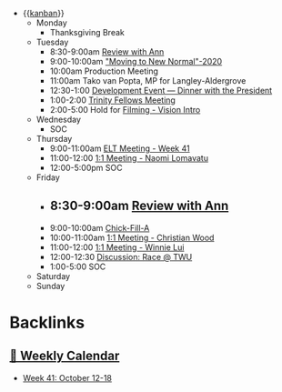 - {{[kanban](<kanban.md>)}}
    - Monday
        - Thanksgiving Break
    - Tuesday
        - 8:30-9:00am [Review with Ann](<Review with Ann.md>)
        - 9:00-10:00am ["Moving to New Normal"-2020](<"Moving to New Normal"-2020.md>)
        - 10:00am Production Meeting
        - 11:00am Tako van Popta, MP for Langley-Aldergrove
        - 12:30-1:00 [Development Event — Dinner with the President](<Development Event — Dinner with the President.md>)
        - 1:00-2:00 [Trinity Fellows Meeting](<Trinity Fellows Meeting.md>)
        - 2:00-5:00 Hold for [Filming - Vision Intro](<Filming - Vision Intro.md>)
    - Wednesday
        - SOC
    - Thursday
        - 9:00-11:00am [ELT Meeting - Week 41](<ELT Meeting - Week 41.md>)
        - 11:00-12:00 [1:1 Meeting - Naomi Lomavatu ](<1:1 Meeting - Naomi Lomavatu .md>)
        - 12:00-5:00pm SOC
    - Friday
        - 8:30-9:00am [Review with Ann](<Review with Ann.md>)
            - 
        - 9:00-10:00am [Chick-Fill-A](<Chick-Fill-A.md>)
        - 10:00-11:00am [1:1 Meeting - Christian Wood](<1:1 Meeting - Christian Wood.md>)
        - 11:00-12:00 [1:1 Meeting - Winnie Lui](<1:1 Meeting - Winnie Lui.md>)
        - 12:00-12:30 [Discussion: Race @ TWU](<Discussion: Race @ TWU.md>)
        - 1:00-5:00 SOC
    - Saturday
    - Sunday

# Backlinks
## [  📅  Weekly Calendar](<  📅  Weekly Calendar.md>)
- [Week 41: October 12-18](<Week 41: October 12-18.md>)

